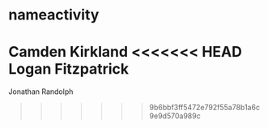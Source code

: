 # nameactivity
Camden Kirkland
<<<<<<< HEAD
Logan Fitzpatrick
=======
Jonathan Randolph
>>>>>>> 9b6bbf3ff5472e792f55a78b1a6c9e9d570a989c
